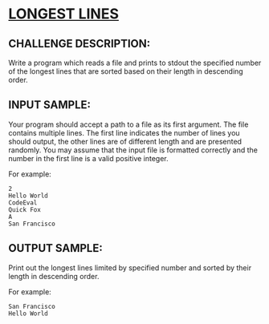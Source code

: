 # [LONGEST LINES]

## CHALLENGE DESCRIPTION:

Write a program which reads a file and prints to stdout the specified number of the longest lines that are sorted based on their length in descending order.

## INPUT SAMPLE:

Your program should accept a path to a file as its first argument. The file contains multiple lines. The first line indicates the number of lines you should output, the other lines are of different length and are presented randomly. You may assume that the input file is formatted correctly and the number in the first line is a valid positive integer.

For example:

```
2
Hello World
CodeEval
Quick Fox
A
San Francisco
```

## OUTPUT SAMPLE:

Print out the longest lines limited by specified number and sorted by their length in descending order.

For example:

```
San Francisco
Hello World
```

[LONGEST LINES]:https://www.codeeval.com/open_challenges/2/
